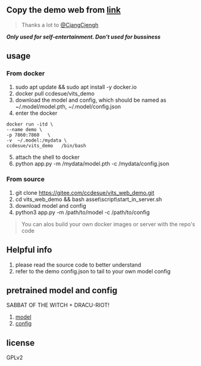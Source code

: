 ## Copy the demo web from [link](https://huggingface.co/spaces/skytnt/moe-japanese-tts/tree/main) 
> Thanks a lot to [@CjangCjengh](https://github.com/CjangCjengh)

***Only used for self-entertainment.
Don't used for bussiness***

## usage 
### From docker 
 1. sudo apt update && sudo apt install -y  docker.io
 2. docker pull ccdesue/vits_demo
 3. download the model and config, which should be named as  ~/.model/model.pth, ~/.model/config.json
 4. enter the docker
```docker 
docker run -itd \
--name demo \
-p 7860:7860   \
-v  ~/.model:/mydata \
ccdesue/vits_demo   /bin/bash
```
5. attach the shell to docker 
6. python app.py -m /mydata/model.pth -c /mydata/config.json

### From source
1. git clone https://gitee.com/ccdesue/vits_web_demo.git
2. cd vits_web_demo && bash asset\script\start_in_server.sh
3. download model and config 
4. python3 app.py -m /path/to/model -c /path/to/config

> You can alos build your own docker images or server with the repo's code 

## Helpful info
1. please read the source code to better understand
2. refer to the demo config.json to tail to your own model config

## pretrained model and config
SABBAT OF THE WITCH + DRACU-RIOT!
1. [model](https://stuxidianeducn-my.sharepoint.com/:u:/g/personal/21009200431_stu_xidian_edu_cn/Ee9d3DB9blpJq5mmnHu7C9MBoMWzI94TLvtcgOIDKHcU6g?e=CKsReB)
2. [config](https://stuxidianeducn-my.sharepoint.com/:u:/g/personal/21009200431_stu_xidian_edu_cn/EXzGh5EAl5tBlYMBh9bZVjUBV6IRY8IJF9hlfUwOXsV0wA?e=Oo1Hh3)


## license 
GPLv2